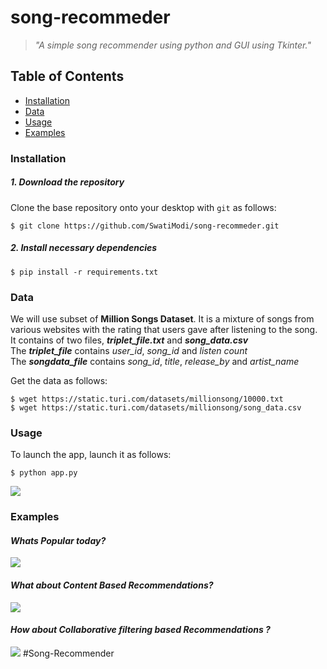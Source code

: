 # song-recommeder
> *"A simple song recommender using python and GUI using Tkinter."*

## Table of Contents
* [Installation](#installation)
* [Data](#data)
* [Usage](#usage)
* [Examples](#examples)

### Installation
##### 1. Download the repository

Clone the base repository onto your desktop with `git` as follows:
```console
$ git clone https://github.com/SwatiModi/song-recommeder.git
```

##### 2. Install necessary dependencies

```console
$ pip install -r requirements.txt
```

### Data 

We will use subset of **Million Songs Dataset**. It is a mixture of songs from various websites with the rating that users gave after listening to the song.<br>
It contains of two files, ***triplet_file.txt*** and ***song_data.csv***<br> 
The ***triplet_file*** contains *user_id*, *song_id* and *listen count*<br>
The ***songdata_file*** contains *song_id*, *title*, *release_by* and *artist_name*<br> 

Get the data as follows: 

```console
$ wget https://static.turi.com/datasets/millionsong/10000.txt
$ wget https://static.turi.com/datasets/millionsong/song_data.csv
```

### Usage

To launch the app, launch it as follows:

```console
$ python app.py
```
![](/Screenshots/GUI.png)

### Examples
#### *Whats Popular today?*
![](/Screenshots/popularity_based_recommendations.png)


#### *What about Content Based Recommendations?*
![](/Screenshots/Content_based_recommendations.png)


#### *How about Collaborative filtering based Recommendations ?*
![](/Screenshots/Collaborative_filtering.png)
#Song-Recommender
